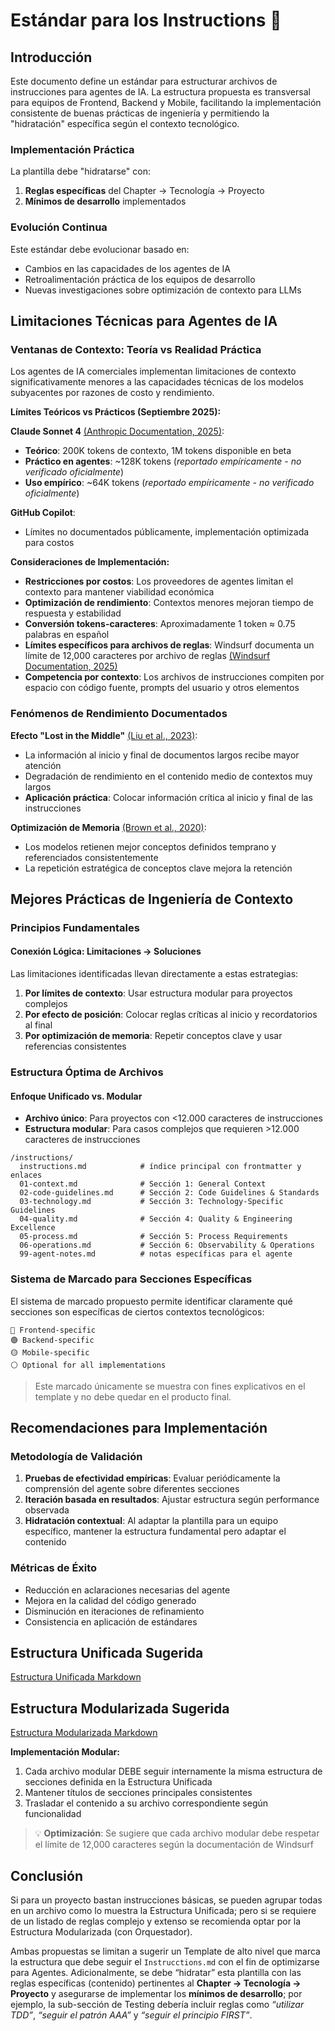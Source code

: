 # Estándar para los Instructions 📐

## Introducción

Este documento define un estándar para estructurar archivos de instrucciones para agentes de IA. La estructura propuesta es transversal para equipos de Frontend, Backend y Mobile, facilitando la implementación consistente de buenas prácticas de ingeniería y permitiendo la "hidratación" específica según el contexto tecnológico.

### Implementación Práctica

La plantilla debe "hidratarse" con:

1. **Reglas específicas** del Chapter → Tecnología → Proyecto
2. **Mínimos de desarrollo** implementados

### Evolución Continua

Este estándar debe evolucionar basado en:

- Cambios en las capacidades de los agentes de IA
- Retroalimentación práctica de los equipos de desarrollo
- Nuevas investigaciones sobre optimización de contexto para LLMs

## Limitaciones Técnicas para Agentes de IA

### Ventanas de Contexto: Teoría vs Realidad Práctica

Los agentes de IA comerciales implementan limitaciones de contexto significativamente menores a las capacidades técnicas de los modelos subyacentes por razones de costo y rendimiento.

**Límites Teóricos vs Prácticos (Septiembre 2025):**

**Claude Sonnet 4** [(Anthropic Documentation, 2025)](https://docs.anthropic.com/en/docs/about-claude/models):

- **Teórico**: 200K tokens de contexto, 1M tokens disponible en beta
- **Práctico en agentes**: ~128K tokens (*reportado empíricamente - no verificado oficialmente*)
- **Uso empírico**: ~64K tokens (*reportado empíricamente - no verificado oficialmente*)

**GitHub Copilot**:

- Límites no documentados públicamente, implementación optimizada para costos

**Consideraciones de Implementación:**

- **Restricciones por costos**: Los proveedores de agentes limitan el contexto para mantener viabilidad económica
- **Optimización de rendimiento**: Contextos menores mejoran tiempo de respuesta y estabilidad
- **Conversión tokens-caracteres**: Aproximadamente 1 token ≈ 0.75 palabras en español
- **Límites específicos para archivos de reglas**: Windsurf documenta un límite de 12,000 caracteres por archivo de reglas [(Windsurf Documentation, 2025)](https://docs.windsurf.com/windsurf/cascade/memories)
- **Competencia por contexto**: Los archivos de instrucciones compiten por espacio con código fuente, prompts del usuario y otros elementos

### Fenómenos de Rendimiento Documentados

**Efecto "Lost in the Middle"** [(Liu et al., 2023)](https://arxiv.org/abs/2307.03172):

- La información al inicio y final de documentos largos recibe mayor atención
- Degradación de rendimiento en el contenido medio de contextos muy largos
- **Aplicación práctica**: Colocar información crítica al inicio y final de las instrucciones

**Optimización de Memoria** [(Brown et al., 2020)](https://arxiv.org/abs/2005.14165):

- Los modelos retienen mejor conceptos definidos temprano y referenciados consistentemente
- La repetición estratégica de conceptos clave mejora la retención

## Mejores Prácticas de Ingeniería de Contexto

### Principios Fundamentales

#### Conexión Lógica: Limitaciones → Soluciones

Las limitaciones identificadas llevan directamente a estas estrategias:

1. **Por límites de contexto**: Usar estructura modular para proyectos complejos
2. **Por efecto de posición**: Colocar reglas críticas al inicio y recordatorios al final
3. **Por optimización de memoria**: Repetir conceptos clave y usar referencias consistentes

### Estructura Óptima de Archivos

#### Enfoque Unificado vs. Modular

- **Archivo único**: Para proyectos con <12.000 caracteres de instrucciones
- **Estructura modular**: Para casos complejos que requieren >12.000 caracteres de instrucciones

```plaintext
/instructions/
  instructions.md            # índice principal con frontmatter y enlaces
  01-context.md              # Sección 1: General Context
  02-code-guidelines.md      # Sección 2: Code Guidelines & Standards
  03-technology.md           # Sección 3: Technology-Specific Guidelines
  04-quality.md              # Sección 4: Quality & Engineering Excellence
  05-process.md              # Sección 5: Process Requirements
  06-operations.md           # Sección 6: Observability & Operations
  99-agent-notes.md          # notas específicas para el agente
```

### Sistema de Marcado para Secciones Específicas

El sistema de marcado propuesto permite identificar claramente qué secciones son específicas de ciertos contextos tecnológicos:

```plaintext
🔵 Frontend-specific
🟢 Backend-specific
🟡 Mobile-specific
⚪ Optional for all implementations
```

> Este marcado únicamente se muestra con fines explicativos en el template  y no debe quedar en el producto final.

## Recomendaciones para Implementación

### Metodología de Validación

1. **Pruebas de efectividad empíricas**: Evaluar periódicamente la comprensión del agente sobre diferentes secciones
2. **Iteración basada en resultados**: Ajustar estructura según performance observada
3. **Hidratación contextual**: Al adaptar la plantilla para un equipo específico, mantener la estructura fundamental pero adaptar el contenido

### Métricas de Éxito

- Reducción en aclaraciones necesarias del agente
- Mejora en la calidad del código generado
- Disminución en iteraciones de refinamiento
- Consistencia en aplicación de estándares

## Estructura Unificada Sugerida

[Estructura Unificada Markdown](./instructions-template.md)

## Estructura Modularizada Sugerida

[Estructura Modularizada Markdown](./instructions-orchestrator-template.md)

**Implementación Modular:**

1. Cada archivo modular DEBE seguir internamente la misma estructura de secciones definida en la Estructura Unificada
2. Mantener títulos de secciones principales consistentes
3. Trasladar el contenido a su archivo correspondiente según funcionalidad

> 💡 **Optimización**: Se sugiere que cada archivo modular debe respetar el límite de 12,000 caracteres según la documentación de Windsurf

## Conclusión

Si para un proyecto bastan instrucciones básicas, se pueden agrupar todas en un archivo como lo muestra la Estructura Unificada; pero si se requiere de un listado de reglas complejo y extenso se recomienda optar por la Estructura Modularizada (con Orquestador).

Ambas propuestas se limitan a sugerir un Template de alto nivel que marca la estructura que debe seguir el `Instrucctions.md` con el fin de optimizarse para Agentes. Adicionalmente, se debe “hidratar” esta plantilla con las reglas específicas (contenido) pertinentes al **Chapter → Tecnología → Proyecto** y asegurarse de implementar los **mínimos de desarrollo**; por ejemplo, la sub-sección de Testing debería incluir reglas como *“utilizar TDD”*, *“seguir el patrón AAA”* y *“seguir el principio FIRST”*.
